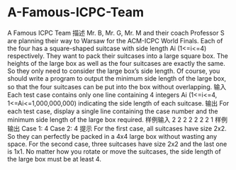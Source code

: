 # A-Famous-ICPC-Team
A Famous ICPC Team
描述
Mr. B, Mr. G, Mr. M and their coach Professor S are planning their way to Warsaw for the ACM-ICPC World Finals. Each of the four has a square-shaped suitcase with side length Ai (1<=i<=4) respectively. They want to pack their suitcases into a large square box. The heights of the large box as well as the four suitcases are exactly the same. So they only need to consider the large box’s side length. Of course, you should write a program to output the minimum side length of the large box, so that the four suitcases can be put into the box without overlapping.
输入
Each test case contains only one line containing 4 integers Ai (1<=i<=4, 1<=Ai<=1,000,000,000) indicating the side length of each suitcase.
输出
For each test case, display a single line containing the case number and the minimum side length of the large box required.
样例输入
2 2 2 2
2 2 2 1
样例输出
Case 1: 4
Case 2: 4
提示
For the first case, all suitcases have size 2x2. So they can perfectly be packed in 
a 4x4 large box without wasting any space.
For the second case, three suitcases have size 2x2 and the last one is 1x1. No
matter how you rotate or move the suitcases, the side length of the large box must
be at least 4.
